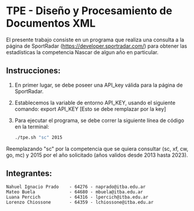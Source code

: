 # TPE - Diseño y Procesamiento de Documentos XML

El presente trabajo consiste en un programa que realiza una consulta a la página de SportRadar (https://developer.sportradar.com/) para obtener las estadísticas la competencia Nascar de algun año en particular.


## Instrucciones:

1. En primer lugar, se debe poseer una API_key válida para la página de SportRadar.

2. Establecemos la variable de entorno API_KEY, usando el siguiente comando:
    export API_KEY [Esto se debe remplazar por la key]

3. Para ejecutar el programa, se debe correr la siguiente línea de código en la terminal: 

   ```sh
   ./tpe.sh "sc" 2015
   ```
Reemplazando "sc" por la competencia que se quiera consultar (sc, xf, cw, go, mc) y 2015 por el año solicitado (años validos desde 2013 hasta 2023).

## Integrantes:

    Nahuel Ignacio Prado    - 64276 - naprado@itba.edu.ar
    Mateo Buela             - 64680 - mbuela@itba.edu.ar
    Luana Percich           - 64316 - lpercich@itba.edu.ar
    Lorenzo Chiossone       - 64359 - lchiossone@itba.edu.ar

